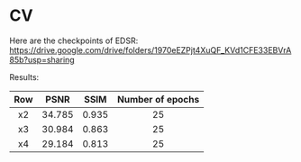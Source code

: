 # CV

Here are the checkpoints of EDSR: https://drive.google.com/drive/folders/1970eEZPjt4XuQF_KVd1CFE33EBVrA85b?usp=sharing

Results:

|   Row   |   PSNR   |   SSIM   | Number of epochs |
|:-------:|:-------:|:-------:|:---------------:|
|   x2    | 34.785  |  0.935  |       25        |
|   x3    | 30.984  |  0.863  |       25        |
|   x4    | 29.184  |  0.813  |       25        |
